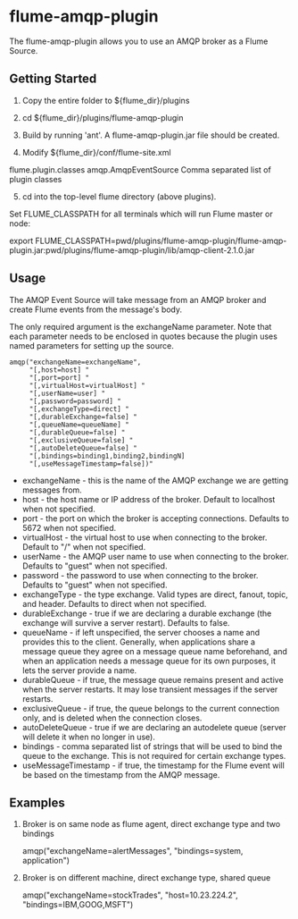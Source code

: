 flume-amqp-plugin
====================

The flume-amqp-plugin allows you to use an AMQP broker as a Flume Source.

Getting Started
---------------

1. Copy the entire folder to ${flume_dir}/plugins

2. cd ${flume_dir}/plugins/flume-amqp-plugin

3. Build by running 'ant'. A flume-amqp-plugin.jar file should be created.

4. Modify ${flume_dir}/conf/flume-site.xml

<syntaxhighlight lang="xml">
    <property>
        <name>flume.plugin.classes</name>
        <value>amqp.AmqpEventSource</value>
        <description>Comma separated list of plugin classes</description>
    </property>
</syntaxhighlight>

5. cd into the top-level flume directory (above plugins).

Set FLUME_CLASSPATH for all terminals which will run Flume master or node:

export FLUME_CLASSPATH=pwd/plugins/flume-amqp-plugin/flume-amqp-plugin.jar:pwd/plugins/flume-amqp-plugin/lib/amqp-client-2.1.0.jar

Usage
-----

The AMQP Event Source will take message from an AMQP broker and create Flume events from the message's body.

The only required argument is the exchangeName parameter. Note that each parameter needs to be enclosed in quotes
because the plugin uses named parameters for setting up the source.

    amqp("exchangeName=exchangeName",
         "[,host=host] "
         "[,port=port] "
         "[,virtualHost=virtualHost] "
         "[,userName=user] "
         "[,password=password] "
         "[,exchangeType=direct] "
         "[,durableExchange=false] "
         "[,queueName=queueName] "
         "[,durableQueue=false] "
         "[,exclusiveQueue=false] "
         "[,autoDeleteQueue=false] "
         "[,bindings=binding1,binding2,bindingN]
         "[,useMessageTimestamp=false])"

* exchangeName - this is the name of the AMQP exchange we are getting messages from.
* host - the host name or IP address of the broker. Default to localhost when not specified.
* port - the port on which the broker is accepting connections. Defaults to 5672 when not specified.
* virtualHost - the virtual host to use when connecting to the broker. Default to "/" when not specified.
* userName - the AMQP user name to use when connecting to the broker. Defaults to "guest" when not specified.
* password - the password to use when connecting to the broker. Defaults to "guest" when not specified.
* exchangeType -  the type exchange. Valid types are direct, fanout, topic, and header. Defaults to direct when not specified.
* durableExchange - true if we are declaring a durable exchange (the exchange will survive a server restart). Defaults to false.
* queueName - if left unspecified, the server chooses a name and provides this to the client. Generally, when applications
share a message queue they agree on a message queue name beforehand, and when an application needs a message queue
for its own purposes, it lets the server provide a name.
* durableQueue - if true, the message queue remains present and active when the server restarts. It may lose transient
messages if the server restarts.
* exclusiveQueue - if true, the queue belongs to the current connection only, and is deleted when the connection closes.
* autoDeleteQueue - true if we are declaring an autodelete queue (server will delete it when no longer in use).
* bindings - comma separated list of strings that will be used to bind the queue to the exchange. This is not required for
certain exchange types.
* useMessageTimestamp - if true, the timestamp for the Flume event will be based on the timestamp from the AMQP message.

Examples
--------

1. Broker is on same node as flume agent, direct exchange type and two bindings

    amqp("exchangeName=alertMessages", "bindings=system, application")

2. Broker is on different machine, direct exchange type, shared queue

    amqp("exchangeName=stockTrades", "host=10.23.224.2", "bindings=IBM,GOOG,MSFT")